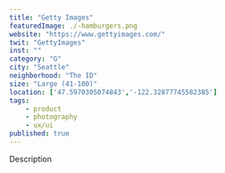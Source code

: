```yaml
---
title: "Getty Images"
featuredImage: ./-hamburgers.png
website: "https://www.gettyimages.com/"
twit: "GettyImages"
inst: ""
category: "G"
city: "Seattle"
neighborhood: "The ID"
size: "Large (41-100)"
location: ['47.5970305074843','-122.32877745582385']
tags:
    - product
    - photography
    - ux/ui
published: true
---
```


Description
